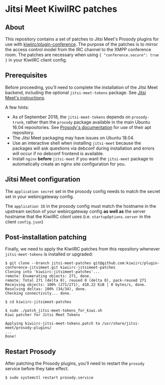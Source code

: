 # Jitsi Meet KiwiIRC patches

## About

This repository contains a set of patches to Jitsi Meet's Prosody plugins for use with [kiwiirc/plugin-conference].
The purpose of the patches is to mirror the access control model from the IRC channel to the XMPP conference room.
The patches are necessary when using `{ "conference.secure": true }` in your KiwiIRC client config.

## Prerequisites

Before proceeding, you'll need to complete the installation of the Jitsi Meet backend, including the optional `jitsi-meet-tokens` package. See [Jitsi Meet's instructions].

A few hints:

- As of September 2018, the `jitsi-meet-tokens` depends on `prosody-trunk`, rather than the `prosody` package available in the main Ubuntu 16.04 repositories. See [Prosody's documentation] for use of their apt repository.
- The Jitsi Meet packaging may have issues on Ubuntu 18.04.
- Use an interactive shell when installing `jitsi-meet` because the packages will ask questions via debconf during installation and errors will occur if no debconf frontend is available.
- Install `nginx` **before** `jitsi-meet` if you want the `jitsi-meet` package to automatically create an nginx site configuration for you.

## Jitsi Meet configuration

The `application secret` set in the prosody config needs to match the secret set in your webircgateway config.

The `application ID` in the prosody config must match the hostname in the upstream section of your webircgateway config **as well as** the server hostname that the KiwiIRC *client* uses (i.e. `startupOptions.server` in the client `config.json`)

## Post-installation patching

Finally, we need to apply the KiwiIRC patches from this repository whenever `jitsi-meet-tokens` is installed or upgraded:

```console
$ git clone --branch jitsi-meet-patches git@github.com:kiwiirc/plugin-conference-jitsimeet.git kiwiirc-jitsimeet-patches
Cloning into 'kiwiirc-jitsimeet-patches'...
remote: Enumerating objects: 271, done.
remote: Total 271 (delta 0), reused 0 (delta 0), pack-reused 271
Receiving objects: 100% (271/271), 418.22 KiB | 0 bytes/s, done.
Resolving deltas: 100% (34/34), done.
Checking connectivity... done.

$ cd kiwiirc-jitsimeet-patches

$ sudo ./patch_jitsi-meet-tokens_for_kiwi.sh
Kiwi patcher for Jitsi Meet Tokens

Applying kiwiirc-jitsi-meet-tokens.patch to /usr/share/jitsi-meet/prosody-plugins/
...
Done!
```

## Restart Prosody

After patching the Prosody plugins, you'll need to restart the `prosody` service before they take effect.

```console
$ sudo systemctl restart prosody.service
```

[kiwiirc/plugin-conference]: https://github.com/kiwiirc/plugin-conference
[Jitsi Meet's instructions]: https://github.com/jitsi/jitsi-meet/blob/master/doc/quick-install.md
[Prosody's documentation]: https://prosody.im/download/package_repository
